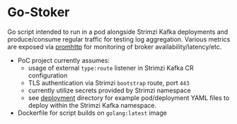 # Go-Stoker

Go script intended to run in a pod alongside Strimzi Kafka deployments and produce/consume regular traffic for testing 
log aggregation. Various metrics are exposed via [promhttp](https://godoc.org/github.com/prometheus/client_golang/prometheus/promhttp) 
for monitoring of broker availability/latency/etc.


- PoC project currently assumes:
  - usage of external `type:route` listener in Strimzi Kafka CR configuration
  - TLS authentication via Strimzi `bootstrap` route, port `443`
  - currently utilize secrets provided by Strimzi namespace
  - see [deployment](deployment) directory for example pod/deployment YAML files to deploy within the Strimzi Kafka 
  namespace.
- Dockerfile for script builds on `golang:latest` image

